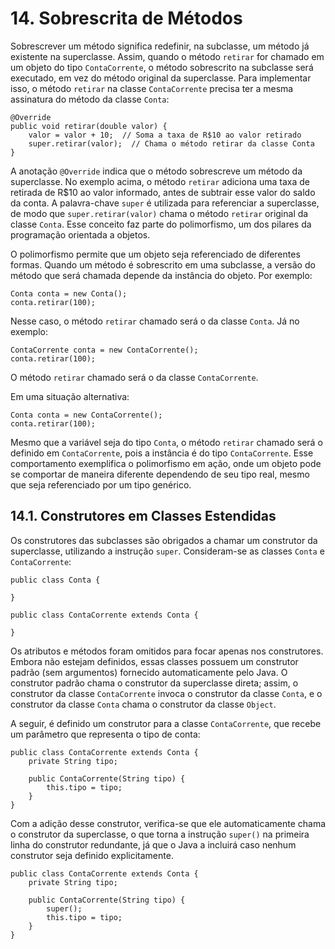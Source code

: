 # 14. Sobrescrita de Métodos

Sobrescrever um método significa redefinir, na subclasse, um método já existente na superclasse. Assim, quando o método `retirar` for chamado em um objeto do tipo `ContaCorrente`, o método sobrescrito na subclasse será executado, em vez do método original da superclasse. Para implementar isso, o método `retirar` na classe `ContaCorrente` precisa ter a mesma assinatura do método da classe `Conta`:

```
@Override
public void retirar(double valor) {
    valor = valor + 10;  // Soma a taxa de R$10 ao valor retirado
    super.retirar(valor);  // Chama o método retirar da classe Conta
}
``` 

A anotação `@Override` indica que o método sobrescreve um método da superclasse. No exemplo acima, o método `retirar` adiciona uma taxa de retirada de R$10 ao valor informado, antes de subtrair esse valor do saldo da conta. A palavra-chave `super` é utilizada para referenciar a superclasse, de modo que `super.retirar(valor)` chama o método `retirar` original da classe `Conta`. Esse conceito faz parte do polimorfismo, um dos pilares da programação orientada a objetos.

O polimorfismo permite que um objeto seja referenciado de diferentes formas. Quando um método é sobrescrito em uma subclasse, a versão do método que será chamada depende da instância do objeto. Por exemplo:

```
Conta conta = new Conta();
conta.retirar(100);  
```

Nesse caso, o método `retirar` chamado será o da classe `Conta`. Já no exemplo:

```
ContaCorrente conta = new ContaCorrente();
conta.retirar(100);  
```

O método `retirar` chamado será o da classe `ContaCorrente`.

Em uma situação alternativa:

```
Conta conta = new ContaCorrente();
conta.retirar(100);
```

Mesmo que a variável seja do tipo `Conta`, o método `retirar` chamado será o definido em `ContaCorrente`, pois a instância é do tipo `ContaCorrente`. Esse comportamento exemplifica o polimorfismo em ação, onde um objeto pode se comportar de maneira diferente dependendo de seu tipo real, mesmo que seja referenciado por um tipo genérico.

## 14.1. Construtores em Classes Estendidas

Os construtores das subclasses são obrigados a chamar um construtor da superclasse, utilizando a instrução `super`. Consideram-se as classes `Conta` e `ContaCorrente`:

```
public class Conta {

}

public class ContaCorrente extends Conta {

}
```

Os atributos e métodos foram omitidos para focar apenas nos construtores. Embora não estejam definidos, essas classes possuem um construtor padrão (sem argumentos) fornecido automaticamente pelo Java. O construtor padrão chama o construtor da superclasse direta; assim, o construtor da classe `ContaCorrente` invoca o construtor da classe `Conta`, e o construtor da classe `Conta` chama o construtor da classe `Object`.

A seguir, é definido um construtor para a classe `ContaCorrente`, que recebe um parâmetro que representa o tipo de conta:

```
public class ContaCorrente extends Conta {
    private String tipo;

    public ContaCorrente(String tipo) {
        this.tipo = tipo;
    }
}
```

Com a adição desse construtor, verifica-se que ele automaticamente chama o construtor da superclasse, o que torna a instrução `super()` na primeira linha do construtor redundante, já que o Java a incluirá caso nenhum construtor seja definido explicitamente.

```
public class ContaCorrente extends Conta {
    private String tipo;

    public ContaCorrente(String tipo) {
        super();
        this.tipo = tipo;
    }
}
```